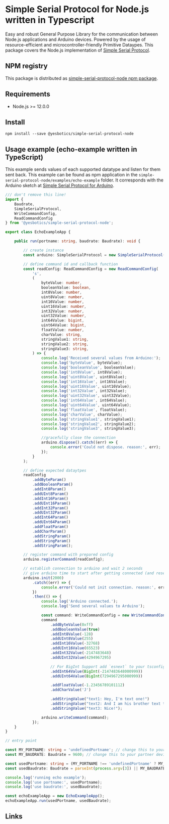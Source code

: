 # Simple Serial Protocol for Node.js written in Typescript

Easy and robust General Purpose Library for the communication between Node.js applications and Arduino devices.
Powered by the usage of resource-efficient and microcontroller-friendly Primitive Dataypes.
This package covers the Node.js implementation of [Simple Serial Protocol].

## NPM registry
This package is distributed as [simple-serial-protocol-node npm package].

## Requirements
* Node.js >= 12.0.0 

## Install
```npm
npm install --save @yesbotics/simple-serial-protocol-node
```
 
## Usage example (echo-example written in TypeScript)
This example sends values of each supported datatype and listen for them sent back. 
This example can be found as npm application in the `simple-serial-protocol-node/examples/echo-example` folder.
It corresponds with the Arduino sketch at [Simple Serial Protocol for Arduino].

<!-- embedme examples/echo-example/echo-example.ts -->

```ts
/// don't remove this line!
import {
    Baudrate,
    SimpleSerialProtocol,
    WriteCommandConfig,
    ReadCommandConfig
} from '@yesbotics/simple-serial-protocol-node';

export class EchoExampleApp {

    public run(portname: string, baudrate: Baudrate): void {

        // create instance
        const arduino: SimpleSerialProtocol = new SimpleSerialProtocol(portname, baudrate);

        // define command id and callback function
        const readConfig: ReadCommandConfig = new ReadCommandConfig(
            's',
            (
                byteValue: number,
                booleanValue: boolean,
                int8Value: number,
                uint8Value: number,
                int16Value: number,
                uint16Value: number,
                int32Value: number,
                uint32Value: number,
                int64Value: bigint,
                uint64Value: bigint,
                floatValue: number,
                charValue: string,
                stringValue1: string,
                stringValue2: string,
                stringValue3: string,
            ) => {
                console.log('Received several values from Arduino:');
                console.log('byteValue', byteValue);
                console.log('booleanValue', booleanValue);
                console.log('int8Value', int8Value);
                console.log('uint8Value', uint8Value);
                console.log('int16Value', int16Value);
                console.log('uint16Value', uint16Value);
                console.log('int32Value', int32Value);
                console.log('uint32Value', uint32Value);
                console.log('int64Value', int64Value);
                console.log('uint64Value', uint64Value);
                console.log('floatValue', floatValue);
                console.log('charValue', charValue);
                console.log('stringValue1', stringValue1);
                console.log('stringValue2', stringValue2);
                console.log('stringValue3', stringValue3);

                //gracefully close the connection
                arduino.dispose().catch((err) => {
                    console.error('Could not dispose. reason:', err);
                });
            }
        );

        // define expected dataytpes
        readConfig
            .addByteParam()
            .addBooleanParam()
            .addInt8Param()
            .addUInt8Param()
            .addInt16Param()
            .addUInt16Param()
            .addInt32Param()
            .addUInt32Param()
            .addInt64Param()
            .addUInt64Param()
            .addFloatParam()
            .addCharParam()
            .addStringParam()
            .addStringParam()
            .addStringParam();

        // register command with prepared config
        arduino.registerCommand(readConfig);

        // establish connection to arduino and wait 2 seconds
        // give arduino time to start after getting connected (and resetted too)
        arduino.init(2000)
            .catch((err) => {
                console.error('Could not init connection. reason:', err);
            })
            .then(() => {
                console.log('Arduino connected.');
                console.log('Send several values to Arduino');

                const command: WriteCommandConfig = new WriteCommandConfig('r');
                command
                    .addByteValue(0xff)
                    .addBooleanValue(true)
                    .addInt8Value(-128)
                    .addUInt8Value(255)
                    .addInt16Value(-32768)
                    .addUInt16Value(65523)
                    .addInt32Value(-2147483648)
                    .addUInt32Value(4294967295)

                    // For BigInt Support add `esnext` to your tsconfig lib section
                    .addInt64Value(BigInt(-2147483648000999))
                    .addUInt64Value(BigInt(7294967295000999))

                    .addFloatValue(-1.23456789101112)
                    .addCharValue('J')

                    .addStringValue("text1: Hey, I'm text one!")
                    .addStringValue("text2: And I am his brother text two!")
                    .addStringValue("text3: Nice!");

                arduino.writeCommand(command);
            });
    }
}

// entry point

const MY_PORTNAME: string = 'undefinedPortname'; // change this to your serial port name
const MY_BAUDRATE: Baudrate = 9600; // change this to your partner device's baudrate

const usedPortname: string = (MY_PORTNAME !== 'undefinedPortname' ? MY_PORTNAME : null) || process.argv[2];
const usedBaudrate: Baudrate = parseInt(process.argv[3]) || MY_BAUDRATE || 9600;

console.log('running echo example');
console.log('use portname:', usedPortname);
console.log('use baudrate:', usedBaudrate);

const echoExampleApp = new EchoExampleApp();
echoExampleApp.run(usedPortname, usedBaudrate);

```

## Links
[Simple Serial Protocol]:https://gitlab.com/yesbotics/simple-serial-protocol/simple-serial-protocol-docs
[simple-serial-protocol-node npm package]:https://www.npmjs.com/package/@yesbotics/simple-serial-protocol-node
[Simple Serial Protocol for Arduino]:https://gitlab.com/yesbotics/simple-serial-protocol/simple-serial-protocol-arduino
[Arduino IDE]:https://www.arduino.cc/en/main/software
[Arduino-CLI]:https://github.com/arduino/arduino-cli
[IntervalCallback]:https://gitlab.com/yesbotics/libs/arduino/interval-callback
